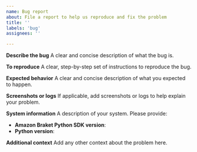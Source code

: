 ```yaml
---
name: Bug report
about: File a report to help us reproduce and fix the problem
title: ''
labels: 'bug'
assignees: ''

---
```


**Describe the bug**
A clear and concise description of what the bug is.

**To reproduce**
A clear, step-by-step set of instructions to reproduce the bug.

**Expected behavior**
A clear and concise description of what you expected to happen.

**Screenshots or logs**
If applicable, add screenshots or logs to help explain your problem.

**System information**
A description of your system. Please provide:
- **Amazon Braket Python SDK version**:
- **Python version**:

**Additional context**
Add any other context about the problem here.
